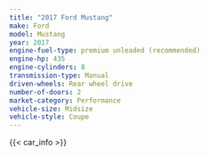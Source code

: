 ```yaml
---
title: "2017 Ford Mustang"
make: Ford
model: Mustang
year: 2017
engine-fuel-type: premium unleaded (recommended)
engine-hp: 435
engine-cylinders: 8
transmission-type: Manual
driven-wheels: Rear wheel drive
number-of-doors: 2
market-category: Performance
vehicle-size: Midsize
vehicle-style: Coupe
---
```


{{< car_info >}}
